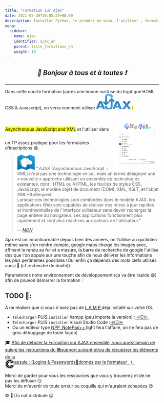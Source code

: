 ```yaml
---
title: "Formation sur Ajax"
date: 2021-05-30T10:05:25+00:00
description: Installer Python, le prendre en main, l'utiliser , formation algo début avancé algorithmie VSC cisual studio code
menu:
  sidebar:
    name: Ajax
    identifier: ajax_en
    parent: liste_formations_en
    weight: 10
---
```


## _<center>:loudspeaker: Bonjour à tous et à toutes :heavy_exclamation_mark:</center>_

---

Dans cette courte formation (après une bonne maitrise du tryptique HTML <i class="fab fa-html5"></i> CSS<i class="fab fa-css3-alt"></i> & Javascript<i class="fab fa-js-square"></i>), on verra comment utiliser
![AJAX](ajax_h50.png)
<span style="float:left;">
</span >
<mark style='line-height:70px;'> : Asynchronous JavaScript and XML</mark>
<img align="right" width="30%" src="ajax1.png">
et l'utiliser dans un TP assez pratique pour les formulaires d'inscriptions :smile:.

> ![MDN citation](MDN_h50.png) “ AJAX (Asynchronous JavaScript + XML) n'est pas une technologie en soi, mais un terme désignant une « nouvelle » approche utilisant un ensemble de technologies existantes, dont : HTML ou XHTML, les feuilles de styles CSS, JavaScript, le modèle objet de document (DOM), XML, XSLT, et l'objet XMLHttpRequest. <br/>Lorsque ces technologies sont combinées dans le modèle AJAX, les applications Web sont capables de réaliser des mises à jour rapides et incrémentielles de l'interface utilisateur sans devoir recharger la page entière du navigateur. Les applications fonctionnent plus rapidement et sont plus réactives aux actions de l'utilisateur.”
>
> -- <cite>[MDN <i class="fas fa-external-link-alt"></i>](https://developer.mozilla.org/fr/docs/Web/Guide/AJAX)</cite>

Ajax est un incontournable depuis bien des années, on l'utilise au quotidien même sans s'en rendre compte, google maps charge les images avec, affinant le rendu au fur et a mesure, la barre de recherche de google l'utilise des que l'on appuie sur une touche afin de nous délivrer les informations les plus pertinentes possibles (Oui enfin ça dépends des mots clefs utilisés aussi :tongue: (cf recherche de droite))

Paramétrons notre environnement de développement (ça va être rapide :smile:) afin de pouvoir démarrer la formation :

## TODO :roller_coaster::

A ne réaliser que si vous n'avez pas de [L A M P <i class="fas fa-external-link-alt"></i>](https://fr.wikipedia.org/wiki/LAMP) déjà installé sur votre OS.

- `Télécharger` _PUIS_ `installer` Xampp (peu importe la version) :[->ICI<- <i class="fas fa-external-link-alt"></i>](https://www.apachefriends.org/fr/index.html)
- `Télécharger` _PUIS_ `installer` Visual Studio Code :[->ICI<- <i class="fas fa-external-link-alt"></i>](https://code.visualstudio.com/)
- Ou un éditeur type [NPP, NotePad++ <i class="fas fa-external-link-alt"></i>](https://notepad-plus-plus.org/) light fera l'affaire, on ne fera pas de gros débuggage de toute façon)

<div class="d-sm-block  alert alert-success  text-left" role="alert">

:mortar_board: [Afin de débuter la Formation sur AJAX ensemble, vous aurez besoin de suivre les instructions du :books:support suivant et/ou de récupérer les éléments de la <span style='display:FLEX;margin:0'> <img style="vertical-align: bottom;" src="/images/icones/w30/capsule_30.png" alt="C">apsule : (Logins & Passswords :closed_lock_with_key: donnés par le formateur &nbsp; <i class="fas fa-chalkboard-teacher"></i> &nbsp;)&nbsp; <i class="fas fa-external-link-alt"></i>.</span>](http://franpan.free.fr/formation/_ajax005 "lien vers le site contenant les fichiers de la formation")

</div>

Merci de garder pour vous les ressources que vous y trouverez et de ne pas les diffuser :smirk:  
Merci de m'avertir de toute erreur ou coquille qui m'auraient échapées :heart_eyes:

:copyright: :no_entry_sign: Do not distribute :relieved:
